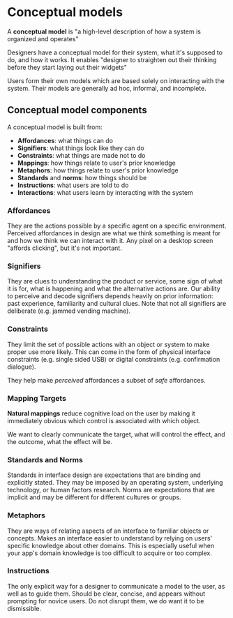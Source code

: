 # Conceptual models

A **conceptual model** is "a high-level description of how a system is organized and operates"

Designers have a conceptual model for their system, what it's supposed to do, and how it works. It enables "designer to straighten out their thinking before they start laying out their widgets"

Users form their own models which are based solely on interacting with the system. Their models are generally ad hoc, informal, and incomplete.

## Conceptual model components

A conceptual model is built from:

- **Affordances**: what things can do
- **Signifiers**: what things look like they can do
- **Constraints**: what things are made not to do
- **Mappings**: how things relate to user's prior knowledge
- **Metaphors**: how things relate to user's prior knowledge
- **Standards** and **norms**: how things should be
- **Instructions**: what users are told to do
- **Interactions**: what users learn by interacting with the system

### Affordances

They are the actions possible by a specific agent on a specific environment. Perceived affordances in design are what we think something is meant for and how we think we can interact with it. Any pixel on a desktop screen "affords clicking", but it's not important.

### Signifiers

They are clues to understanding the product or service, some sign of what it is for, what is happening and what the alternative actions are. Our ability to perceive and decode signifiers depends heavily on prior information: past experience, familiarity and cultural clues. Note that not all signifiers are deliberate (e.g. jammed vending machine).

### Constraints

They limit the set of possible actions with an object or system to make proper use more likely. This can come in the form of physical interface constraints (e.g. single sided USB) or digital constraints (e.g. confirmation dialogue).

They help make _perceived_ affordances a subset of _safe_ affordances.

### Mapping Targets

**Natural mappings** reduce cognitive load on the user by making it immediately obvious which control is associated with which object.

We want to clearly communicate the target, what will control the effect, and the outcome, what the effect will be.

### Standards and Norms

Standards in interface design are expectations that are binding and explicitly stated. They may be imposed by an operating system, underlying technology, or human factors research. Norms are expectations that are implicit and may be different for different cultures or groups.

### Metaphors

They are ways of relating aspects of an interface to familiar objects or concepts. Makes an interface easier to understand by relying on users' specific knowledge about other domains. This is especially useful when your app's domain knowledge is too difficult to acquire or too complex.

### Instructions

The only explicit way for a designer to communicate a model to the user, as well as to guide them.
Should be clear, concise, and appears without prompting for novice users. Do not disrupt them, we do want it to be dismissible.
